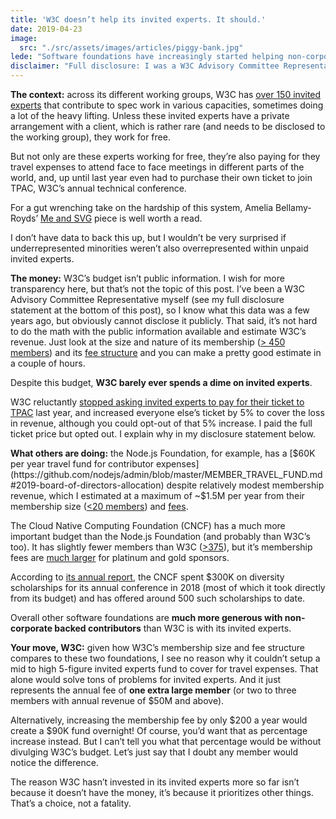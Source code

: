```yaml
---
title: 'W3C doesn’t help its invited experts. It should.'
date: 2019-04-23
image:
  src: "./src/assets/images/articles/piggy-bank.jpg"
lede: "Software foundations have increasingly started helping non-corporate backed contributors with travel expenses. W3C has been lagging way behind. Until last year, 'invited experts'—W3C jargon for individual contributors—even had to pay to attend the technical conference in which they come work for free. It’s time for change."
disclaimer: "Full disclosure: I was a W3C Advisory Committee Representative for a number of years. I have been a W3C fellow. I have been an invited expert in a number of W3C working groups editing specifications on clients’ behalf (so I was paid, this is not common). I am still listed as an invited expert for the WebApps WG, but have stopped editing the WebIDL spec for over a year. I joined TPAC this year and paid the full onsite price for my TPAC ticket out of pocket. I opted-out of the 5% surcharge to cover for invited expert tickets because I believe funding invited experts should be at the core of W3C’s mission, not charity members can opt out of."
---
```


**The context:** across its different working groups, W3C has [over 150 invited experts](https://www.w3.org/participate/invited-experts/list) that contribute to spec work in various capacities, sometimes doing a lot of the heavy lifting. Unless these invited experts have a private arrangement with a client, which is rather rare (and needs to be disclosed to the working group), they work for free.

But not only are these experts working for free, they’re also paying for they travel expenses to attend face to face meetings in different parts of the world, and, up until last year even had to purchase their own ticket to join TPAC, W3C’s annual technical conference.

For a gut wrenching take on the hardship of this system, Amelia Bellamy-Royds’ [Me and SVG](https://codepen.io/AmeliaBR/post/me-and-svg) piece is well worth a read.

I don’t have data to back this up, but I wouldn’t be very surprised if underrepresented minorities weren’t also overrepresented within unpaid invited experts.

**The money:** W3C’s budget isn’t public information. I wish for more transparency here, but that’s not the topic of this post. I’ve been a W3C Advisory Committee Representative myself (see my full disclosure statement at the bottom of this post), so I know what this data was a few years ago, but obviously cannot disclose it publicly. That said, it’s not hard to do the math with the public information available and estimate W3C’s revenue. Just look at the size and nature of its membership ([> 450 members](https://www.w3.org/Consortium/Member/List)) and its [fee structure](https://www.w3.org/Consortium/fees?countryCode=US&quarter=01-01&year=2019#results) and you can make a pretty good estimate in a couple of hours.

Despite this budget, **W3C barely ever spends a dime on invited experts**.

W3C reluctantly [stopped asking invited experts to pay for their ticket to TPAC](https://www.w3.org/2018/10/TPAC/#iefund) last year, and increased everyone else’s ticket by 5% to cover the loss in revenue, although you could opt-out of that 5% increase. I paid the full ticket price but opted out. I explain why in my disclosure statement below.

**What others are doing:** the Node.js Foundation, for example, has a [$60K per year travel fund for contributor expenses](https://github.com/nodejs/admin/blob/master/MEMBER_TRAVEL_FUND.md#2019-board-of-directors-allocation) despite relatively modest membership revenue, which I estimated at a maximum of ~$1.5M per year from their membership size ([<20 members](https://foundation.nodejs.org/about/members)) and [fees](https://foundation.nodejs.org/about/join).

The Cloud Native Computing Foundation (CNCF) has a much more important budget than the Node.js Foundation (and probably than W3C’s too). It has slightly fewer members than W3C ([>375](https://www.cncf.io/about/join/)), but it’s membership fees are [much larger](https://www.cncf.io/about/join/) for platinum and gold sponsors.

According to [its annual report](https://www.cncf.io/cncf-annual-report-2018/#community-engagement), the CNCF spent $300K on diversity scholarships for its annual conference in 2018 (most of which it took directly from its budget) and has offered around 500 such scholarships to date.

Overall other software foundations are **much more generous with non-corporate backed contributors** than W3C is with its invited experts.

**Your move, W3C:** given how W3C’s membership size and fee structure compares to these two foundations, I see no reason why it couldn’t setup a mid to high 5-figure invited experts fund to cover for travel expenses. That alone would solve tons of problems for invited experts. And it just represents the annual fee of **one extra large member** (or two to three members with annual revenue of $50M and above).

Alternatively, increasing the membership fee by only $200 a year would create a $90K fund overnight! Of course, you’d want that as percentage increase instead. But I can’t tell you what that percentage would be without divulging W3C’s budget. Let’s just say that I doubt any member would notice the difference.

The reason W3C hasn’t invested in its invited experts more so far isn’t because it doesn’t have the money, it’s because it prioritizes other things. That’s a choice, not a fatality.